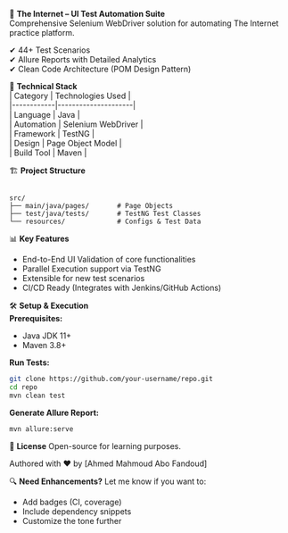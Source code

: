 
🚀 **The Internet – UI Test Automation Suite**  
Comprehensive Selenium WebDriver solution for automating The Internet practice platform.

✔ 44+ Test Scenarios  
✔ Allure Reports with Detailed Analytics  
✔ Clean Code Architecture (POM Design Pattern)

🔧 **Technical Stack**  
| Category   | Technologies Used    |  
|------------|---------------------|  
| Language   | Java                |  
| Automation | Selenium WebDriver   |  
| Framework  | TestNG               |  
| Design     | Page Object Model    |  
| Build Tool | Maven                |

🏗 **Project Structure**  
```

src/
├── main/java/pages/       # Page Objects
├── test/java/tests/       # TestNG Test Classes
└── resources/             # Configs & Test Data

````

📊 **Key Features**  
- End-to-End UI Validation of core functionalities  
- Parallel Execution support via TestNG  
- Extensible for new test scenarios  
- CI/CD Ready (Integrates with Jenkins/GitHub Actions)

🛠 **Setup & Execution**  
**Prerequisites:**  
- Java JDK 11+  
- Maven 3.8+

**Run Tests:**  
```bash
git clone https://github.com/your-username/repo.git  
cd repo  
mvn clean test  
````

**Generate Allure Report:**

```bash
mvn allure:serve  
```

📜 **License**
Open-source for learning purposes.

Authored with ❤️ by \[Ahmed Mahmoud Abo Fandoud]

🔍 **Need Enhancements?**
Let me know if you want to:

* Add badges (CI, coverage)
* Include dependency snippets
* Customize the tone further


